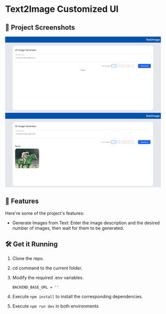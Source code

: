 # Text2Image Customized UI

## 📸 Project Screenshots

![project-screenshot](../../assets/img/text2img_init.png)
![project-screenshot](../../assets/img/text2img_response.png)

## 🧐 Features

Here're some of the project's features:

- Generate Images from Text: Enter the image description and the desired number of images, then wait for them to be generated.

## 🛠️ Get it Running

1. Clone the repo.

2. cd command to the current folder.

3. Modify the required .env variables.

   ```
   BACKEND_BASE_URL = ''

   ```

4. Execute `npm install` to install the corresponding dependencies.

5. Execute `npm run dev` in both environments

